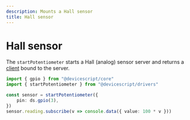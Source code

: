 ```yaml
---
description: Mounts a Hall sensor
title: Hall sensor
---
```


# Hall sensor

The `startPotentiometer` starts a Hall (analog) sensor server and returns a [client](/api/clients/potentiometer) bound to the server.

```ts
import { gpio } from "@devicescript/core"
import { startPotentiometer } from "@devicescript/drivers"

const sensor = startPotentiometer({
    pin: ds.gpio(3),
})
sensor.reading.subscribe(v => console.data({ value: 100 * v }))
```
